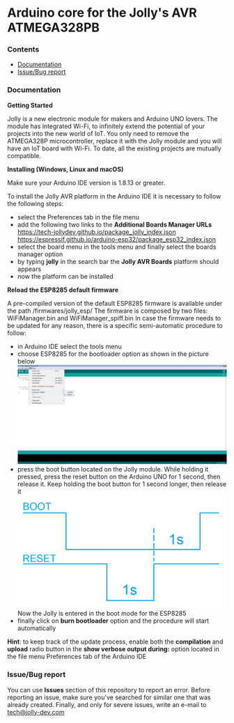 # Arduino core for the Jolly's AVR ATMEGA328PB

### Contents
  - [Documentation](#documentation)
  - [Issue/Bug report](#issuebug-report)

### Documentation

**Getting Started**

Jolly is a new electronic module for makers and Arduino UNO lovers. 
The module has integrated Wi-Fi, to infinitely extend the potential of your projects into the new world of IoT.
You only need to remove the ATMEGA328P microcontroller, replace it with the Jolly module and you will have an IoT board with Wi-Fi.
To date, all the existing projects are mutually compatible.

**Installing (Windows, Linux and macOS)**

Make sure your Arduino IDE version is 1.8.13 or greater.

To install the Jolly AVR platform in the Arduino IDE it is necessary to follow the following steps:
  - select the Preferences tab in the file menu
  - add the following two links to the **Additional Boards Manager URLs**
    https://tech-jollydev.github.io/package_jolly_index.json
    https://espressif.github.io/arduino-esp32/package_esp32_index.json
  - select the board menu in the tools menu and finally select the boards manager option
  - by typing **jolly** in the search bar the **Jolly AVR Boards** platform should appears
  - now the platform can be installed

**Reload the ESP8285 default firmware**

A pre-compiled version of the default ESP8285 firmware is available under the path /firmwares/jolly_esp/
The firmware is composed by two files: WiFiManager.bin and WiFiManager_spiff.bin
In case the firmware needs to be updated for any reason, there is a specific semi-automatic procedure to follow:
  - in Arduino IDE select the tools menu
  - choose ESP8285 for the bootloader option as shown in the picture below![](/bootimg.png)
  - press the boot button located on the Jolly module. While holding it pressed, press the reset button on the Arduino UNO for 1 second, then release it. Keep holding the boot button for 1 second longer, then release it ![](/boot_sequence.png) Now the Jolly is entered in the boot mode for the ESP8285
  - finally click on **burn bootloader** option and the procedure will start automatically

**Hint**: to keep track of the update process, enable both the **compilation** and **upload** radio button in the **show verbose output during:** option located in the file menu Preferences tab of the Arduino IDE

### Issue/Bug report
You can use **Issues** section of this repository to report an error. Before reporting an issue, make sure you've searched for similar one that was already created.
Finally, and only for severe issues, write an e-mail to tech@jolly-dev.com

